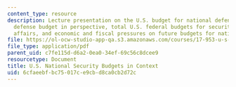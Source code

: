 ```yaml
---
content_type: resource
description: Lecture presentation on the U.S. budget for national defense, national
  defense budget in perspective, total U.S. federal budgets for security and foreign
  affairs, and economic and fiscal pressures on future budgets for national defense.
file: https://ol-ocw-studio-app-qa.s3.amazonaws.com/courses/17-953-u-s-budgets-for-national-security-fall-2010/6cfaeebfbc75017ce9cbd8ca0cb2d72c_MIT17_953F10_budg_process.pdf
file_type: application/pdf
parent_uid: c7fe115d-d6a2-0ea0-34ef-69c56c8dcee9
resourcetype: Document
title: U.S. National Security Budgets in Context
uid: 6cfaeebf-bc75-017c-e9cb-d8ca0cb2d72c
---
```

